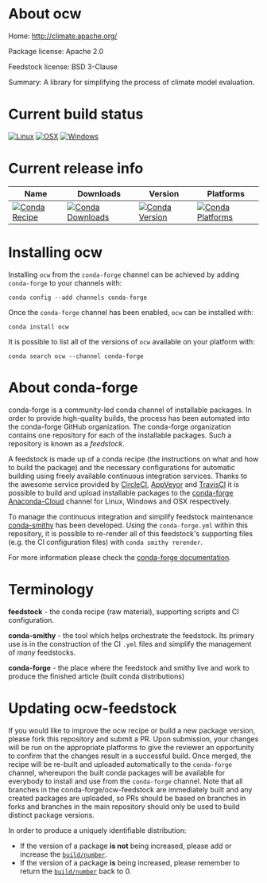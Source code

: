 About ocw
=========

Home: http://climate.apache.org/

Package license: Apache 2.0

Feedstock license: BSD 3-Clause

Summary: A library for simplifying the process of climate model evaluation.



Current build status
====================

[![Linux](https://img.shields.io/circleci/project/github/conda-forge/ocw-feedstock/master.svg?label=Linux)](https://circleci.com/gh/conda-forge/ocw-feedstock)
[![OSX](https://img.shields.io/travis/conda-forge/ocw-feedstock/master.svg?label=macOS)](https://travis-ci.org/conda-forge/ocw-feedstock)
[![Windows](https://img.shields.io/appveyor/ci/conda-forge/ocw-feedstock/master.svg?label=Windows)](https://ci.appveyor.com/project/conda-forge/ocw-feedstock/branch/master)

Current release info
====================

| Name | Downloads | Version | Platforms |
| --- | --- | --- | --- |
| [![Conda Recipe](https://img.shields.io/badge/recipe-ocw-green.svg)](https://anaconda.org/conda-forge/ocw) | [![Conda Downloads](https://img.shields.io/conda/dn/conda-forge/ocw.svg)](https://anaconda.org/conda-forge/ocw) | [![Conda Version](https://img.shields.io/conda/vn/conda-forge/ocw.svg)](https://anaconda.org/conda-forge/ocw) | [![Conda Platforms](https://img.shields.io/conda/pn/conda-forge/ocw.svg)](https://anaconda.org/conda-forge/ocw) |

Installing ocw
==============

Installing `ocw` from the `conda-forge` channel can be achieved by adding `conda-forge` to your channels with:

```
conda config --add channels conda-forge
```

Once the `conda-forge` channel has been enabled, `ocw` can be installed with:

```
conda install ocw
```

It is possible to list all of the versions of `ocw` available on your platform with:

```
conda search ocw --channel conda-forge
```


About conda-forge
=================

conda-forge is a community-led conda channel of installable packages.
In order to provide high-quality builds, the process has been automated into the
conda-forge GitHub organization. The conda-forge organization contains one repository
for each of the installable packages. Such a repository is known as a *feedstock*.

A feedstock is made up of a conda recipe (the instructions on what and how to build
the package) and the necessary configurations for automatic building using freely
available continuous integration services. Thanks to the awesome service provided by
[CircleCI](https://circleci.com/), [AppVeyor](http://www.appveyor.com/)
and [TravisCI](https://travis-ci.org/) it is possible to build and upload installable
packages to the [conda-forge](https://anaconda.org/conda-forge)
[Anaconda-Cloud](http://docs.anaconda.org/) channel for Linux, Windows and OSX respectively.

To manage the continuous integration and simplify feedstock maintenance
[conda-smithy](http://github.com/conda-forge/conda-smithy) has been developed.
Using the ``conda-forge.yml`` within this repository, it is possible to re-render all of
this feedstock's supporting files (e.g. the CI configuration files) with ``conda smithy rerender``.

For more information please check the [conda-forge documentation](https://conda-forge.org/docs/).

Terminology
===========

**feedstock** - the conda recipe (raw material), supporting scripts and CI configuration.

**conda-smithy** - the tool which helps orchestrate the feedstock.
                   Its primary use is in the construction of the CI ``.yml`` files
                   and simplify the management of *many* feedstocks.

**conda-forge** - the place where the feedstock and smithy live and work to
                  produce the finished article (built conda distributions)


Updating ocw-feedstock
======================

If you would like to improve the ocw recipe or build a new
package version, please fork this repository and submit a PR. Upon submission,
your changes will be run on the appropriate platforms to give the reviewer an
opportunity to confirm that the changes result in a successful build. Once
merged, the recipe will be re-built and uploaded automatically to the
`conda-forge` channel, whereupon the built conda packages will be available for
everybody to install and use from the `conda-forge` channel.
Note that all branches in the conda-forge/ocw-feedstock are
immediately built and any created packages are uploaded, so PRs should be based
on branches in forks and branches in the main repository should only be used to
build distinct package versions.

In order to produce a uniquely identifiable distribution:
 * If the version of a package **is not** being increased, please add or increase
   the [``build/number``](http://conda.pydata.org/docs/building/meta-yaml.html#build-number-and-string).
 * If the version of a package **is** being increased, please remember to return
   the [``build/number``](http://conda.pydata.org/docs/building/meta-yaml.html#build-number-and-string)
   back to 0.